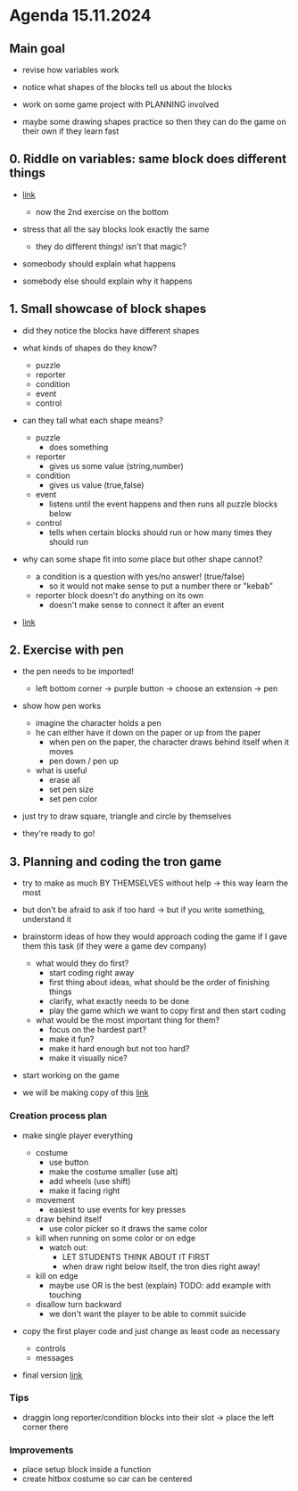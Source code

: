 # Agenda 15.11.2024

## Main goal

- revise how variables work
- notice what shapes of the blocks tell us about the blocks
- work on some game project with PLANNING involved

- maybe some drawing shapes practice so then they can do the game on their own if they learn fast


## 0. Riddle on variables: same block does different things

- [link](https://scratch.mit.edu/projects/1092536401/)
  - now the 2nd exercise on the bottom

- stress that all the say blocks look exactly the same
  - they do different things! isn't that magic?

- someobody should explain what happens
- somebody else should explain why it happens


## 1. Small showcase of block shapes

- did they notice the blocks have different shapes
- what kinds of shapes do they know?
  - puzzle
  - reporter
  - condition
  - event
  - control
- can they tall what each shape means?
  - puzzle
    - does something
  - reporter
    - gives us some value (string,number)
  - condition
    - gives us value (true,false)
  - event
    - listens until the event happens and then runs all puzzle blocks below
  - control
    - tells when certain blocks should run or how many times they should run
- why can some shape fit into some place but other shape cannot?
  - a condition is a question with yes/no answer! (true/false)
    - so it would not make sense to put a number there or "kebab"
  - reporter block doesn't do anything on its own
    - doesn't make sense to connect it after an event

- [link](https://scratch.mit.edu/projects/1094031872/)


## 2. Exercise with pen

- the pen needs to be imported!
  - left bottom corner -> purple button -> choose an extension -> pen

- show how pen works
  - imagine the character holds a pen
  - he can either have it down on the paper or up from the paper
    - when pen on the paper, the character draws behind itself when it moves
    - pen down / pen up
  - what is useful
    - erase all
    - set pen size
    - set pen color

- just try to draw square, triangle and circle by themselves

- they're ready to go!


## 3. Planning and coding the tron game

- try to make as much BY THEMSELVES without help -> this way learn the most
- but don't be afraid to ask if too hard -> but if you write something, understand it

- brainstorm ideas of how they would approach coding the game if I gave them this task (if they were a game dev company)
  - what would they do first?
    - start coding right away
    - first thing about ideas, what should be the order of finishing things
    - clarify, what exactly needs to be done
    - play the game which we want to copy first and then start coding
  - what would be the most important thing for them?
    - focus on the hardest part?
    - make it fun?
    - make it hard enough but not too hard?
    - make it visually nice?

- start working on the game

- we will be making copy of this [link](https://scratch.mit.edu/projects/123572843)

### Creation process plan

- make single player everything
  - costume
    - use button
    - make the costume smaller (use alt)
    - add wheels (use shift)
    - make it facing right
  - movement
    - easiest to use events for key presses
  - draw behind itself
    - use color picker so it draws the same color
  - kill when running on some color or on edge
    - watch out: 
      - LET STUDENTS THINK ABOUT IT FIRST
      - when draw right below itself, the tron dies right away!
  - kill on edge
    - maybe use OR is the best (explain) TODO: add example with touching 
  - disallow turn backward 
    - we don't want the player to be able to commit suicide

- copy the first player code and just change as least code as necessary
  - controls
  - messages

- final version [link](https://scratch.mit.edu/projects/1096648818/)

### Tips

- draggin long reporter/condition blocks into their slot -> place the left corner there

### Improvements

- place setup block inside a function
- create hitbox costume so car can be centered
